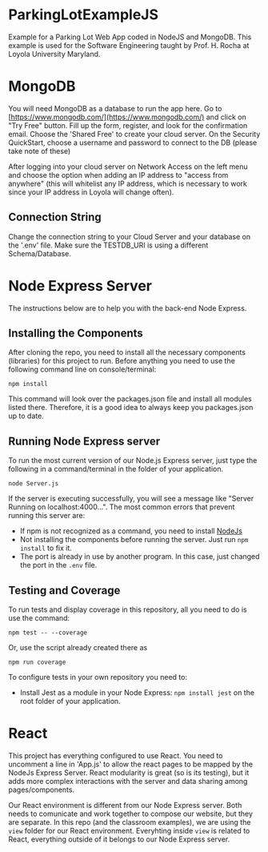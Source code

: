 # ParkingLotExampleJS
Example for a Parking Lot Web App coded in NodeJS and MongoDB. This example is used for the Software Engineering taught by Prof. H. Rocha at Loyola University Maryland.

# MongoDB

You will need MongoDB as a database to run the app here. Go to [https://www.mongodb.com/](https://www.mongodb.com/) and click on "Try Free" button. Fill up the form, register, and look for the confirmation email. Choose the 'Shared Free' to create your cloud server. On the Security QuickStart, choose a username and password to connect to the DB (please take note of these)

After logging into your cloud server on Network Access on the left menu and choose the option when adding an IP address to "access from anywhere" (this will whitelist any IP address, which is necessary to work since your IP address in Loyola will change often).

## Connection String

Change the connection string to your Cloud Server and your database on the '.env' file. Make sure the TESTDB_URI is using a different Schema/Database. 

# Node Express Server

The instructions below are to help you with the back-end Node Express.

## Installing the Components

After cloning the repo, you need to install all the necessary components (libraries) for this project to run. Before anything you need to use the following command line on console/terminal:

```
npm install
```

This command will look over the packages.json file and install all modules listed there. Therefore, it is a good idea to always keep you packages.json up to date.

## Running Node Express server

To run the most current version of our Node.js Express server, just type the following in a command/terminal in the folder of your application.

```
node Server.js
```

If the server is executing successfully, you will see a message like "Server Running on localhost:4000...". The most common errors that prevent running this server are:
- If npm is not recognized as a command, you need to install [NodeJs](https://nodejs.org/)
- Not installing the components before running the server. Just run `npm install` to fix it.
- The port is already in use by another program. In this case, just changed the port in the `.env` file.

## Testing and Coverage

To run tests and display coverage in this repository, all you need to do is use the command:
```
npm test -- --coverage
```

Or, use the script already created there as
```
npm run coverage
```

To configure tests in your own repository you need to:
- Install Jest as a module in your Node Express: `npm install jest` on the root folder of your application.

# React

This project has everything configured to use React. You need to uncomment a line in 'App.js' to allow the react pages to be mapped by the NodeJs Express Server. React modularity is great (so is its testing), but it adds more complex interactions with the server and data sharing among pages/components. 

Our React environment is different from our Node Express server. Both needs to comunicate and work together to compose our website, but they are separate. In this repo (and the classroom examples), we are using the `view` folder for our React environment. Everyhting inside `view` is related to React, everything outside of it belongs to our Node Express server.

